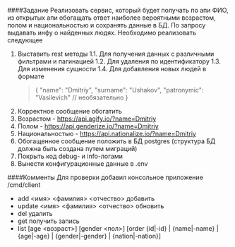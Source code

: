 ####Задание
Реализовать сервис, который будет получать по апи ФИО, из открытых апи обогащать
ответ наиболее вероятными возрастом, полом и национальностью и сохранять данные в
БД. По запросу выдавать инфу о найденных людях. Необходимо реализовать следующее

1.  Выставить rest методы
    1.1. Для получения данных с различными фильтрами и пагинацией
    1.2. Для удаления по идентификатору
    1.3. Для изменения сущности
    1.4. Для добавления новых людей в формате
    > {
        "name": "Dmitriy",
        "surname": "Ushakov",
        "patronymic": "Vasilevich" // необязательно
        }
2.  Корректное сообщение обогатить
3.  Возрастом - https://api.agify.io/?name=Dmitriy
4.  Полом - https://api.genderize.io/?name=Dmitriy
5.  Национальностью - https://api.nationalize.io/?name=Dmitriy
6.  Обогащенное сообщение положить в БД postgres (структура БД должна быть создана
    путем миграций)
7.  Покрыть код debug- и info-логами
8.  Вынести конфигурационные данные в .env

####Комменты
Для проверки добавил консольное приложение /cmd/client

- add <имя> <фамилия> <отчество> добавить
- update <id> <имя> <фамилия> <отчество> обновить
- del <id> удалить
- get <id> получить запись
- list [age <возраст>]
  [gender <пол>]
  [order {id|-id} | {name|-name} |{age|-age} | {gender|-gender} | {nation|-nation}]
